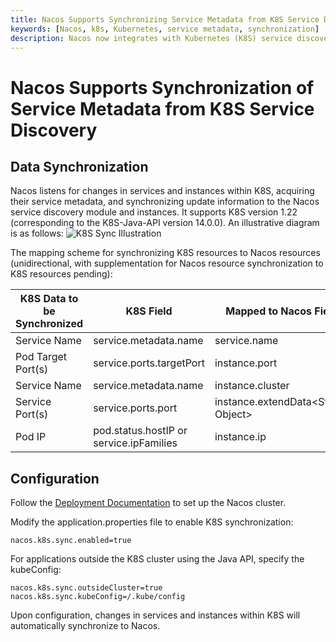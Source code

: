 ```yaml
---
title: Nacos Supports Synchronizing Service Metadata from K8S Service Discovery
keywords: [Nacos, k8s, Kubernetes, service metadata, synchronization]
description: Nacos now integrates with Kubernetes (K8S) service discovery, enabling automatic synchronization of service metadata. This feature monitors dynamic changes in services and instances within K8S, ensuring timely updates to the Nacos service discovery module, compatible with K8S version 1.22 and above. It facilitates a two-way data flow with specific configurations, streamlining microservices architecture management.
---
```


# Nacos Supports Synchronization of Service Metadata from K8S Service Discovery

## Data Synchronization
Nacos listens for changes in services and instances within K8S, acquiring their service metadata, and synchronizing update information to the Nacos service discovery module and instances. It supports K8S version 1.22 (corresponding to the K8S-Java-API version 14.0.0). An illustrative diagram is as follows:
![K8S Sync Illustration](img/k8s-sync.jpg)

The mapping scheme for synchronizing K8S resources to Nacos resources (unidirectional, with supplementation for Nacos resource synchronization to K8S resources pending):

|K8S Data to be Synchronized| K8S Field| Mapped to Nacos Field|
|---|---|---|
|Service Name| service.metadata.name| service.name|
|Pod Target Port(s)| service.ports.targetPort| instance.port|
|Service Name| service.metadata.name| instance.cluster|
|Service Port(s)| service.ports.port| instance.extendData<String, Object>|
|Pod IP| pod.status.hostIP or service.ipFamilies| instance.ip|

## Configuration
Follow the [Deployment Documentation](../guide/admin/deployment.md) to set up the Nacos cluster.

Modify the application.properties file to enable K8S synchronization:
```properties
nacos.k8s.sync.enabled=true
```

For applications outside the K8S cluster using the Java API, specify the kubeConfig:
```properties
nacos.k8s.sync.outsideCluster=true
nacos.k8s.sync.kubeConfig=/.kube/config
```

Upon configuration, changes in services and instances within K8S will automatically synchronize to Nacos.